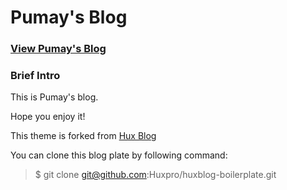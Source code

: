 # Pumay's Blog

### [View Pumay's Blog](http://pumay.life/)

### Brief Intro

This is Pumay's blog.

Hope you enjoy it!


This theme is forked from [Hux Blog](https://github.com/Huxpro/huxpro.github.io)

You can clone this blog plate by following command:

> $ git clone git@github.com:Huxpro/huxblog-boilerplate.git

